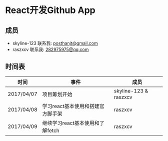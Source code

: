 # React开发Github App

## 成员
- skyline-123  联系我: posthanjt@gmail.com
- raszxcv      联系我:    282975975@qq.com

## 时间表
|时间|事件|成员|
|-|-|-|
|2017/04/07|项目筹划开始|skyline-123 & raszxcv|
|2017/04/08|学习react基本使用和搭建官方脚手架|raszxcv|
|2017/04/09|继续学习react基本使用和了解fetch|raszxcv|
